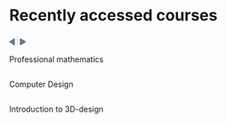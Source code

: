 <!DOCTYPE html>
<html lang="en">
<head>
    <meta charset="UTF-8">
    <meta http-equiv="X-UA-Compatible" content="IE=edge">
    <meta name="viewport" content="width=device-width, initial-scale=1.0">
    <title>my alatoo</title>
    <link rel="stylesheet" href="style.css">
</head>
<body>
    <div class="container b1">
        <div class="empty"></div>
        <div class="recent-block">
            <div class="flex-row">
                <div class="title">
                    <h1>Recently accessed courses</h1>
                </div>
                <div class="pagination flex-row">
                    <svg width="10" height="12" viewBox="0 0 10 12" fill="none" xmlns="http://www.w3.org/2000/svg">
                        <path d="M0.455795 5.22148L7.78371 0.258055C8.64724 -0.327704 10 0.148355 10 1.03734V10.9642C10.0002 11.1632 9.92636 11.3579 9.78727 11.5252C9.64818 11.6925 9.44976 11.8252 9.21575 11.9075C8.98175 11.9897 8.72209 12.018 8.46788 11.9889C8.21366 11.9598 7.97566 11.8746 7.78238 11.7435L0.457132 6.78006C0.313556 6.68292 0.198483 6.56313 0.119637 6.42872C0.0407925 6.29431 0 6.14839 0 6.00077C0 5.85315 0.0407925 5.70724 0.119637 5.57283C0.198483 5.43842 0.313556 5.31862 0.457132 5.22148H0.455795Z" fill="#637B92"/>
                    </svg>
                    <svg width="1" height="18" viewBox="0 0 1 18" fill="none" xmlns="http://www.w3.org/2000/svg">
                        <line x1="0.5" y1="0.5" x2="0.5" y2="17.5" stroke="#CFCFCF" stroke-linecap="round"/>
                    </svg>
                    <svg width="11" height="12" viewBox="0 0 11 12" fill="none" xmlns="http://www.w3.org/2000/svg">
                        <path d="M10.4986 6.77852L2.43792 11.7419C1.48804 12.3277 5.40673e-07 11.8516 5.40673e-07 10.9627V1.0358C-0.00024182 0.836842 0.0810009 0.642055 0.234 0.474761C0.386999 0.307467 0.605269 0.17476 0.862671 0.09253C1.12007 0.0103003 1.4057 -0.0179656 1.68533 0.0111173C1.96497 0.0402001 2.22677 0.125399 2.43939 0.256511L10.4972 5.21994C10.6551 5.31708 10.7817 5.43687 10.8684 5.57128C10.9551 5.70569 11 5.85161 11 5.99923C11 6.14685 10.9551 6.29276 10.8684 6.42717C10.7817 6.56158 10.6551 6.68138 10.4972 6.77852H10.4986Z" fill="#637B92"/>
                    </svg>
                </div>
            </div>
            <div class="body flex-row flex-wrap">
                <div class="card">
                    <div class="thumb">
                        <img src="" alt="">
                    </div>
                    <p class="title">Professional mathematics</p>
                </div>
                <div class="card">
                    <div class="thumb">
                        <img src="" alt="">
                    </div>
                    <p class="title">Computer Design</p>
                </div>
                <div class="card">
                    <div class="thumb">
                        <img src="" alt="">
                    </div>
                    <p class="title">Introduction to 3D-design</p>
                </div>
            </div>
        </div>
    </div>
</body>
</html>                                                    
